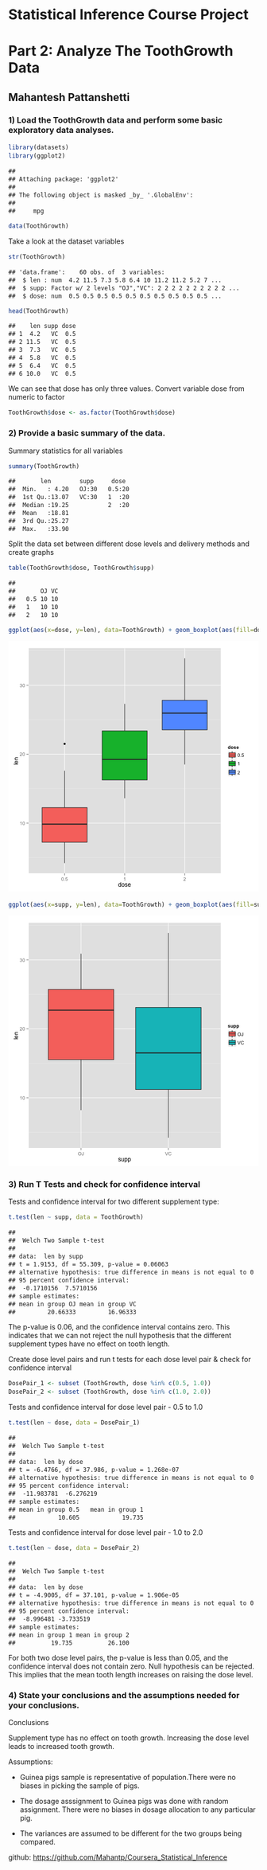 Statistical Inference Course Project
========================================
Part 2: Analyze The ToothGrowth Data 
========================================
Mahantesh Pattanshetti 
----------------------

### 1) Load the ToothGrowth data and perform some basic exploratory data analyses.

```r
library(datasets)
library(ggplot2)
```

```
## 
## Attaching package: 'ggplot2'
## 
## The following object is masked _by_ '.GlobalEnv':
## 
##     mpg
```

```r
data(ToothGrowth)
```

Take a look at the dataset variables

```r
str(ToothGrowth)
```

```
## 'data.frame':	60 obs. of  3 variables:
##  $ len : num  4.2 11.5 7.3 5.8 6.4 10 11.2 11.2 5.2 7 ...
##  $ supp: Factor w/ 2 levels "OJ","VC": 2 2 2 2 2 2 2 2 2 2 ...
##  $ dose: num  0.5 0.5 0.5 0.5 0.5 0.5 0.5 0.5 0.5 0.5 ...
```

```r
head(ToothGrowth)
```

```
##    len supp dose
## 1  4.2   VC  0.5
## 2 11.5   VC  0.5
## 3  7.3   VC  0.5
## 4  5.8   VC  0.5
## 5  6.4   VC  0.5
## 6 10.0   VC  0.5
```

We can see that dose has only three values. Convert variable dose from numeric to factor

```r
ToothGrowth$dose <- as.factor(ToothGrowth$dose)
```

### 2) Provide a basic summary of the data.

Summary statistics for all variables

```r
summary(ToothGrowth)
```

```
##       len        supp     dose   
##  Min.   : 4.20   OJ:30   0.5:20  
##  1st Qu.:13.07   VC:30   1  :20  
##  Median :19.25           2  :20  
##  Mean   :18.81                   
##  3rd Qu.:25.27                   
##  Max.   :33.90
```

Split the data set  between different dose levels and delivery methods and create graphs

```r
table(ToothGrowth$dose, ToothGrowth$supp)
```

```
##      
##       OJ VC
##   0.5 10 10
##   1   10 10
##   2   10 10
```

```r
ggplot(aes(x=dose, y=len), data=ToothGrowth) + geom_boxplot(aes(fill=dose))
```

![plot of chunk unnamed-chunk-5](figure/unnamed-chunk-5-1.png) 

```r
ggplot(aes(x=supp, y=len), data=ToothGrowth) + geom_boxplot(aes(fill=supp))
```

![plot of chunk unnamed-chunk-5](figure/unnamed-chunk-5-2.png) 
### 3) Run T Tests and check for confidence interval 
Tests and confidence interval for two different supplement type:

```r
t.test(len ~ supp, data = ToothGrowth)
```

```
## 
## 	Welch Two Sample t-test
## 
## data:  len by supp
## t = 1.9153, df = 55.309, p-value = 0.06063
## alternative hypothesis: true difference in means is not equal to 0
## 95 percent confidence interval:
##  -0.1710156  7.5710156
## sample estimates:
## mean in group OJ mean in group VC 
##         20.66333         16.96333
```

The p-value is 0.06, and the confidence interval contains zero. This indicates that we can not reject the null hypothesis that the different supplement types have no effect on tooth length.



Create dose level pairs and run t tests for each dose level pair & check for confidence interval

```r
DosePair_1 <- subset (ToothGrowth, dose %in% c(0.5, 1.0)) 
DosePair_2 <- subset (ToothGrowth, dose %in% c(1.0, 2.0)) 
```

Tests and confidence interval for dose level pair - 0.5 to 1.0


```r
t.test(len ~ dose, data = DosePair_1)
```

```
## 
## 	Welch Two Sample t-test
## 
## data:  len by dose
## t = -6.4766, df = 37.986, p-value = 1.268e-07
## alternative hypothesis: true difference in means is not equal to 0
## 95 percent confidence interval:
##  -11.983781  -6.276219
## sample estimates:
## mean in group 0.5   mean in group 1 
##            10.605            19.735
```
Tests and confidence interval for dose level pair - 1.0 to 2.0


```r
t.test(len ~ dose, data = DosePair_2)
```

```
## 
## 	Welch Two Sample t-test
## 
## data:  len by dose
## t = -4.9005, df = 37.101, p-value = 1.906e-05
## alternative hypothesis: true difference in means is not equal to 0
## 95 percent confidence interval:
##  -8.996481 -3.733519
## sample estimates:
## mean in group 1 mean in group 2 
##          19.735          26.100
```

For both two dose level pairs, the p-value is less than 0.05, and the confidence interval does not contain zero. Null hypothesis can be rejected. This implies that the mean tooth length increases on raising the dose level. 

### 4) State your conclusions and the assumptions needed for your conclusions.

Conclusions

Supplement type has no effect on tooth growth.
Increasing the dose level leads to increased tooth growth.

Assumptions:
- Guinea pigs sample is representative of population.There were no biases in picking the sample of pigs. 

- The dosage asssignment to Guinea pigs was done with random assignment. There were no biases in dosage allocation to any particular pig. 

- The variances are assumed to be different for the two groups being compared.


github: 
https://github.com/Mahantp/Coursera_Statistical_Inference
